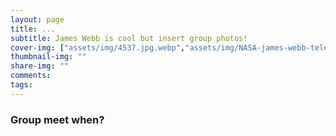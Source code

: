 ```yaml
---
layout: page
title: ...
subtitle: James Webb is cool but insert group photos!
cover-img: ["assets/img/4537.jpg.webp","assets/img/NASA-james-webb-telescope-07.jpg.webp"]
thumbnail-img: ""
share-img: ""
comments:
tags:
---
```



### Group meet when?
  





